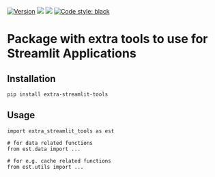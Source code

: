 [![Version](https://img.shields.io/pypi/v/extra-streamlit-tools)](https://pypi.org/project/extra-streamlit-tools/)
![](https://img.shields.io/github/license/sTomerG/extra-streamlit-tools)
![](https://img.shields.io/pypi/pyversions/extra-streamlit-tools)
[![Code style: black](https://img.shields.io/badge/code%20style-black-000000.svg)](https://github.com/psf/black)
# Package with extra tools to use for Streamlit Applications

## Installation

`pip install extra-streamlit-tools`

## Usage

```
import extra_streamlit_tools as est

# for data related functions
from est.data import ...

# for e.g. cache related functions
from est.utils import ...

```